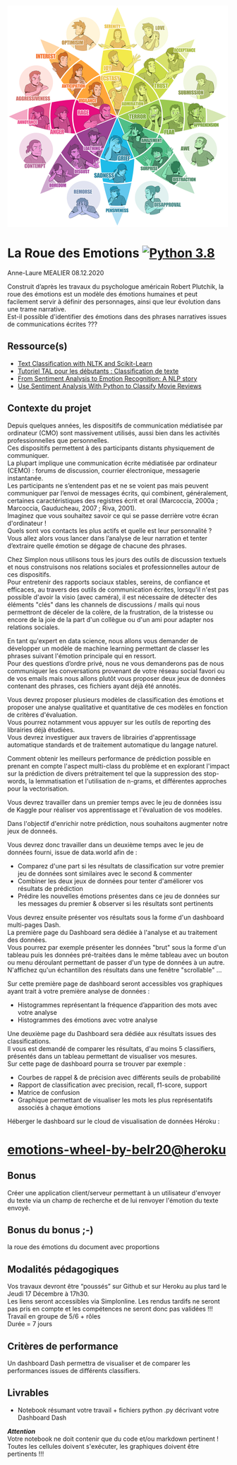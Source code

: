 <img alt="plot" height="500" src="./assets/wheel.png" width="500"/>

# La Roue des Emotions [![Python 3.8](https://img.shields.io/badge/python-3.8-blue.svg)](https://www.python.org/downloads/release/python-3813/)  

Anne-Laure MEALIER 08.12.2020  

Construit d’après les travaux du psychologue américain Robert Plutchik, la roue des émotions est un modèle des émotions humaines et peut facilement servir à définir des personnages, ainsi que leur évolution dans une trame narrative.  
Est-il possible d'identifier des émotions dans des phrases narratives issues de communications écrites ???  

## Ressource(s)  

* [Text Classification with NLTK and Scikit-Learn](https://bbengfort.github.io/tutorials/2016/05/19/text-classification-nltk-sckit-learn.html)  
* [Tutoriel TAL pour les débutants : Classification de texte](https://www.actuia.com/contribution/victorbigand/tutoriel-tal-pour-les-debutants-classification-de-texte/)  
* [From Sentiment Analysis to Emotion Recognition: A NLP story](https://medium.com/neuronio/from-sentiment-analysis-to-emotion-recognition-a-nlp-story-bcc9d6ff61ae)  
* [Use Sentiment Analysis With Python to Classify Movie Reviews](https://realpython.com/sentiment-analysis-python/#how-classification-works)  

## Contexte du projet  

Depuis quelques années, les dispositifs de communication médiatisée par ordinateur (CMO) sont massivement utilisés, aussi bien dans les activités professionnelles que personnelles.  
Ces dispositifs permettent à des participants distants physiquement de communiquer.  
La plupart implique une communication écrite médiatisée par ordinateur (CEMO) : forums de discussion, courrier électronique, messagerie instantanée.  
Les participants ne s’entendent pas et ne se voient pas mais peuvent communiquer par l’envoi de messages écrits, qui combinent, généralement, certaines caractéristiques des registres écrit et oral (Marcoccia, 2000a ; Marcoccia, Gauducheau, 2007 ; Riva, 2001).  
Imaginez que vous souhaitez savoir ce qui se passe derrière votre écran d'ordinateur !  
Quels sont vos contacts les plus actifs et quelle est leur personnalité ?  
Vous allez alors vous lancer dans l’analyse de leur narration et tenter d’extraire quelle émotion se dégage de chacune des phrases.  

Chez Simplon nous utilisons tous les jours des outils de discussion textuels et nous construisons nos relations sociales et professionnelles autour de ces dispositifs.  
Pour entretenir des rapports sociaux stables, sereins, de confiance et efficaces, au travers des outils de communication écrites, lorsqu'il n'est pas possible d'avoir la visio (avec caméra), il est nécessaire de détecter des éléments "clés" dans les channels de discussions / mails qui nous permettront de déceler de la colère, de la frustration, de la tristesse ou encore de la joie de la part d'un collègue ou d'un ami pour adapter nos relations sociales.  

En tant qu'expert en data science, nous allons vous demander de développer un modèle de machine learning permettant de classer les phrases suivant l'émotion principale qui en ressort.  
Pour des questions d’ordre privé, nous ne vous demanderons pas de nous communiquer les conversations provenant de votre réseau social favori ou de vos emails mais nous allons plutôt vous proposer deux jeux de données contenant des phrases, ces fichiers ayant déjà été annotés.  

Vous devrez proposer plusieurs modèles de classification des émotions et proposer une analyse qualitative et quantitative de ces modèles en fonction de critères d'évaluation.  
Vous pourrez notamment vous appuyer sur les outils de reporting des librairies déjà étudiées.  
Vous devrez investiguer aux travers de librairies d'apprentissage automatique standards et de traitement automatique du langage naturel.  

Comment obtenir les meilleurs performance de prédiction possible en prenant en compte l'aspect multi-class du problème et en explorant l'impact sur la prédiction de divers prétraitement tel que la suppression des stop-words, la lemmatisation et l'utilisation de n-grams, et différentes approches pour la vectorisation.  

Vous devrez travailler dans un premier temps avec le jeu de données issu de Kaggle pour réaliser vos apprentissage et l'évaluation de vos modèles.  

Dans l'objectif d'enrichir notre prédiction, nous souhaitons augmenter notre jeux de donneés.  

Vous devrez donc travailler dans un deuxième temps avec le jeu de données fourni, issue de data.world afin de :  
* Comparez d'une part si les résultats de classification sur votre premier jeu de données sont similaires avec le second & commenter  
* Combiner les deux jeux de données pour tenter d'améliorer vos résultats de prédiction  
* Prédire les nouvelles émotions présentes dans ce jeu de données sur les messages du premier & observer si les résultats sont pertinents  

Vous devrez ensuite présenter vos résultats sous la forme d'un dashboard multi-pages Dash.  
La première page du Dashboard sera dédiée à l'analyse et au traitement des données.  
Vous pourrez par exemple présenter les données "brut" sous la forme d'un tableau puis les données pré-traitées dans le même tableau avec un bouton ou menu déroulant permettant de passer d'un type de données à un autre.  
N'affichez qu'un échantillon des résultats dans une fenêtre "scrollable" ...  

Sur cette première page de dashboard seront accessibles vos graphiques ayant trait à votre première analyse de données :  
* Histogrammes représentant la fréquence d’apparition des mots avec votre analyse  
* Histogrammes des émotions avec votre analyse  

Une deuxième page du Dashboard sera dédiée aux résultats issues des classifications.  
Il vous est demandé de comparer les résultats, d'au moins 5 classifiers, présentés dans un tableau permettant de visualiser vos mesures.  
Sur cette page de dashboard pourra se trouver par exemple :  
* Courbes de rappel & de précision avec différents seuils de probabilité  
* Rapport de classification avec precision, recall, f1-score, support  
* Matrice de confusion  
* Graphique permettant de visualiser les mots les plus représentatifs associés à chaque émotions  

Héberger le dashboard sur le cloud de visualisation de données Héroku :  

# [emotions-wheel-by-belr20@heroku](https://emotions-wheel-by-belr20.herokuapp.com/)  

## Bonus  

Créer une application client/serveur permettant à un utilisateur d'envoyer du texte via un champ de recherche et de lui renvoyer l'émotion du texte envoyé.

## Bonus du bonus ;-)  

la roue des émotions du document avec proportions  

## Modalités pédagogiques  

Vos travaux devront être “poussés” sur Github et sur Heroku au plus tard le Jeudi 17 Décembre à 17h30.  
Les liens seront accessibles via Simplonline.
Les rendus tardifs ne seront pas pris en compte et les compétences ne seront donc pas validées !!!  
Travail en groupe de 5/6 + rôles  
Durée = 7 jours  

## Critères de performance  

Un dashboard Dash permettra de visualiser et de comparer les performances issues de différents classifiers.  

## Livrables  

* Notebook résumant votre travail + fichiers python .py décrivant votre Dashboard Dash  

***Attention***  
Votre notebook ne doit contenir que du code et/ou markdown pertinent !  
Toutes les cellules doivent s'exécuter, les graphiques doivent être pertinents !!!  
